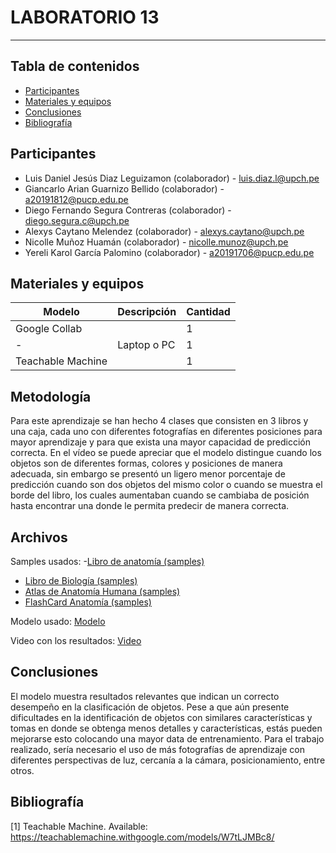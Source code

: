 # LABORATORIO 13
------------------------------------------------

## Tabla de contenidos
- [Participantes](#Participantes)
- [Materiales y equipos](#Materiales-y-equipos)
- [Conclusiones](#Conclusiones)
- [Bibliografía](#Bibliografía)

## Participantes <br />
- Luis Daniel Jesús Diaz Leguizamon (colaborador) - luis.diaz.l@upch.pe <br />
- Giancarlo Arian Guarnizo Bellido (colaborador) - a20191812@pucp.edu.pe <br />
- Diego Fernando Segura Contreras (colaborador) - diego.segura.c@upch.pe <br />
- Alexys Caytano Melendez (colaborador) - alexys.caytano@upch.pe <br />
- Nicolle Muñoz Huamán (colaborador) - nicolle.munoz@upch.pe <br />
- Yereli Karol García Palomino (colaborador) - a20191706@pucp.edu.pe <br />

## Materiales y equipos <br />
| Modelo         | Descripción      | Cantidad |
| ---            |     ---          |  ---     |
| Google Collab |      |     1    |
| -              | Laptop o PC      |     1    |
| Teachable Machine |      |     1    |

## Metodología <br />
Para este aprendizaje se han hecho 4 clases que consisten en 3 libros y una caja, cada uno con diferentes fotografías en diferentes posiciones para mayor aprendizaje y para que exista una mayor capacidad de predicción correcta.
En el vídeo se puede apreciar que el modelo distingue cuando los objetos son de diferentes formas, colores y posiciones de manera adecuada, sin embargo se presentó un ligero menor porcentaje de predicción cuando son dos objetos del mismo color o cuando se muestra el borde del libro, los cuales aumentaban cuando se cambiaba de posición hasta encontrar una donde le permita predecir de manera correcta.


## Archivos
Samples usados:
-[Libro de anatomía (samples)](https://github.com/luisdiazl/introduccionse-alesbiomedicas_grupo1/blob/main/Software/Lab13_files/Libro%20de%20Anatom%C3%ADa-samples.zip)
- [Libro de Biología (samples)](https://github.com/luisdiazl/introduccionse-alesbiomedicas_grupo1/blob/main/Software/Lab13_files/Libro%20de%20Biolog%C3%ADa-samples.zip)
- [Atlas de Anatomía Humana (samples)](https://github.com/luisdiazl/introduccionse-alesbiomedicas_grupo1/blob/main/Software/Lab13_files/Atlas%20de%20Anatom%C3%ADa%20Humana-samples.zip)
- [FlashCard Anatomía (samples)](https://github.com/luisdiazl/introduccionse-alesbiomedicas_grupo1/blob/main/Software/Lab13_files/FlashCard%20Anatom%C3%ADa-samples.zip)  <br />

Modelo usado:
[Modelo](https://github.com/luisdiazl/introduccionse-alesbiomedicas_grupo1/blob/main/Software/Lab13_files/tm-my-image-model.zip)

Video con los resultados:
[Video](https://drive.google.com/file/d/1sSOJDd9BZkdz_VQvExq8YvTJDlHv7mth/view?usp=sharing)

## Conclusiones
El modelo muestra resultados relevantes que indican un correcto desempeño en la clasificación de objetos. Pese a que aún presente dificultades en la identificación de objetos con similares características y tomas en donde se obtenga menos detalles y características, estás pueden mejorarse esto colocando una mayor data de entrenamiento. Para el trabajo realizado, sería necesario el uso de más fotografías de aprendizaje con diferentes perspectivas de luz, cercanía a la cámara, posicionamiento, entre otros.

## Bibliografía
[1] Teachable Machine. Available: https://teachablemachine.withgoogle.com/models/W7tLJMBc8/
